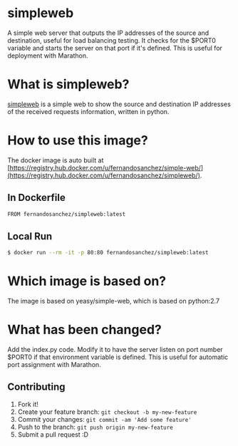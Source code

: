 simpleweb
===
A simple web server that outputs the IP addresses of the source and destination, useful for load balancing testing. It checks for the $PORT0 variable and starts the server on that port if it's defined. This is useful for deployment with Marathon.

# What is simpleweb?
[simpleweb](https://github.com/fernandosanchezmunoz/simpleweb) is a simple web to show the source and destination IP addresses of the received requests information, written in python.

# How to use this image?
The docker image is auto built at [https://registry.hub.docker.com/u/fernandosanchez/simple-web/](https://registry.hub.docker.com/u/fernandosanchez/simpleweb/).

## In Dockerfile
```sh
FROM fernandosanchez/simpleweb:latest
```

## Local Run
```sh
$ docker run --rm -it -p 80:80 fernandosanchez/simpleweb:latest
```

# Which image is based on?
The image is based on yeasy/simple-web, which is based on python:2.7

# What has been changed?
Add the index.py code. Modify it to have the server listen on port number $PORT0 if that environment variable is defined. This is useful for automatic port assignment with Marathon.


## Contributing

1. Fork it!
2. Create your feature branch: `git checkout -b my-new-feature`
3. Commit your changes: `git commit -am 'Add some feature'`
4. Push to the branch: `git push origin my-new-feature`
5. Submit a pull request :D
